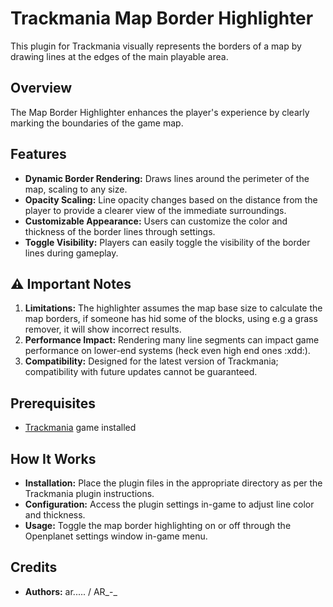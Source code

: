 # Trackmania Map Border Highlighter

This plugin for Trackmania visually represents the borders of a map by drawing lines at the edges of the main playable area.

## Overview

The Map Border Highlighter enhances the player's experience by clearly marking the boundaries of the game map.

## Features

- **Dynamic Border Rendering:** Draws lines around the perimeter of the map, scaling to any size.
- **Opacity Scaling:** Line opacity changes based on the distance from the player to provide a clearer view of the immediate surroundings.
- **Customizable Appearance:** Users can customize the color and thickness of the border lines through settings.
- **Toggle Visibility:** Players can easily toggle the visibility of the border lines during gameplay.

## ⚠️ Important Notes

1. **Limitations:** The highlighter assumes the map base size to calculate the map borders, if someone has hid some of the blocks, using e.g a grass remover, it will show incorrect results.
2. **Performance Impact:** Rendering many line segments can impact game performance on lower-end systems (heck even high end ones :xdd:).
3. **Compatibility:** Designed for the latest version of Trackmania; compatibility with future updates cannot be guaranteed.

## Prerequisites

- [Trackmania](http://trackmania.com/) game installed

## How It Works

- **Installation:** Place the plugin files in the appropriate directory as per the Trackmania plugin instructions.
- **Configuration:** Access the plugin settings in-game to adjust line color and thickness.
- **Usage:** Toggle the map border highlighting on or off through the Openplanet settings window in-game menu.

## Credits

- **Authors:** ar..... / AR_-_
